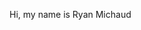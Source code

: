 Hi, my name is Ryan Michaud

<!---
ryanwmichaud/ryanwmichaud is a ✨ special ✨ repository because its `README.md` (this file) appears on your GitHub profile.
You can click the Preview link to take a look at your changes.
--->

